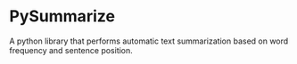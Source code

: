 # PySummarize
A python library that performs automatic text summarization based on word frequency and sentence position.

